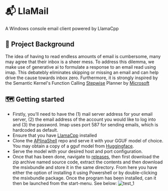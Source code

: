 # 📬 LlaMail
A Windows console email client powered by LlamaCpp

## 📰 Project Background
The idea of having to read endless amounts of email is cumbersome, many may agree that their inbox is a sheer mess. To address this dilemma, we make use of generative ai to formulate a response to an email read using imap. This debatebly eliminates skipping or missing an email and can help drive the cause towards inbox zero. Furthermore, it is strongly inspired by the Semantic Kernel's Function Calling [Stepwise](https://github.com/microsoft/semantic-kernel/blob/main/python/samples/getting_started/05-using-the-planner.ipynb) Planner by [Microsoft](https://www.microsoft.com)

## 🗺️ Getting started
- Firstly, you'll need to have the (1) mail server address for your email server, (2) the email address of the account you would like to log into and (3) the password. Imap uses port 587 for sending emails, which is hardcoded as default.
- Ensure that you have [LlamaCpp](https://github.com/ggerganov/llama.cpp) installed
- Clone the [APIinaShell](https://github.com/perpendicularai/APIinaShell) repo and serve it with your GGUF model of choice. You may obtain a copy of a gguf model from [Huggingface](https://huggingface.co/models?sort=trending&search=gguf).
- Serve the model with your desired host and port configuration.
- Once that has been done, navigate to [releases](https://github.com/perpendicularai/LlaMail/releases), then first download the zip archive named source code, extract the contents and then download the msixbundle and store it in the same directory. From here you have either the option of installing it using Powershell or by double-clicking the msixbundle package. Once the program has been installed, can it then be launched from the start-menu. See below:
![test_1](https://github.com/perpendicularai/OllaMail/assets/146530480/0e62d37e-2859-4118-a10a-3c3ade7fdbd5)


